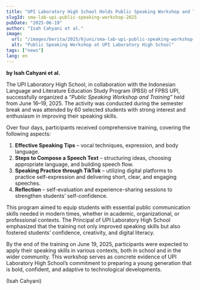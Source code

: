 ```yaml
---
title: "UPI Laboratory High School Holds Public Speaking Workshop and Training for Students"
slugId: sma-lab-upi-public-speaking-workshop-2025
pubDate: "2025-06-19"
author: "Isah Cahyani et al."
image:
  url: "/images/berita/2025/6juni/sma-lab-upi-public-speaking-workshop-2025.webp"
  alt: "Public Speaking Workshop at UPI Laboratory High School"
tags: ["news"]
lang: en
---
```


**by Isah Cahyani et al.**

The UPI Laboratory High School, in collaboration with the Indonesian Language and Literature Education Study Program (PBSI) of FPBS UPI, successfully organized a *“Public Speaking Workshop and Training”* held from June 16–19, 2025. The activity was conducted during the semester break and was attended by 60 selected students with strong interest and enthusiasm in improving their speaking skills.  

Over four days, participants received comprehensive training, covering the following aspects:  

1. **Effective Speaking Tips** – vocal techniques, expression, and body language.  
2. **Steps to Compose a Speech Text** – structuring ideas, choosing appropriate language, and building speech flow.  
3. **Speaking Practice through TikTok** – utilizing digital platforms to practice self-expression and delivering short, clear, and engaging speeches.  
4. **Reflection** – self-evaluation and experience-sharing sessions to strengthen students’ self-confidence.  

This program aimed to equip students with essential public communication skills needed in modern times, whether in academic, organizational, or professional contexts. The Principal of UPI Laboratory High School emphasized that the training not only improved speaking skills but also fostered students’ confidence, creativity, and digital literacy.  

By the end of the training on June 19, 2025, participants were expected to apply their speaking skills in various contexts, both in school and in the wider community. This workshop serves as concrete evidence of UPI Laboratory High School’s commitment to preparing a young generation that is bold, confident, and adaptive to technological developments.  

(Isah Cahyani)  
